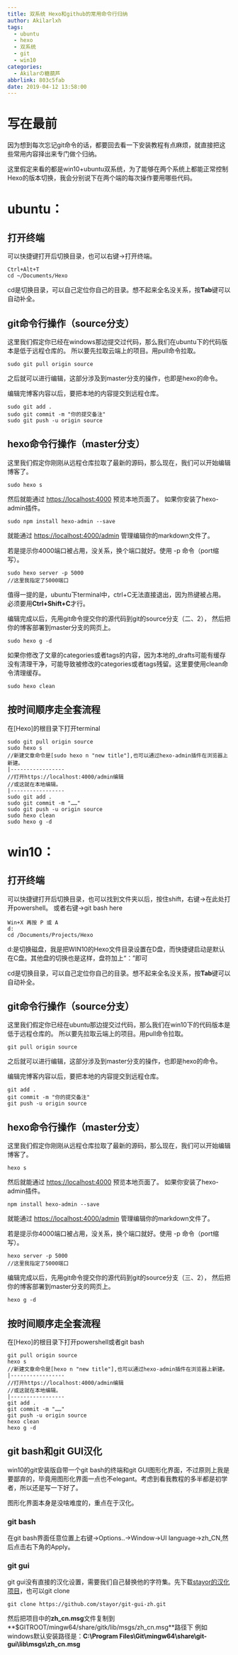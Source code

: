 ```yaml
---
title: 双系统 Hexo和github的常用命令行归纳
author: Akilarlxh
tags:
  - ubuntu
  - hexo
  - 双系统
  - git
  - win10
categories:
  - Akilarの糖葫芦
abbrlink: 803c5fab
date: 2019-04-12 13:58:00
---
```

# 写在最前

因为想到每次忘记git命令的话，都要回去看一下安装教程有点麻烦，就直接把这些常用内容择出来专门做个归纳。

这里假定来看的都是win10+ubuntu双系统，为了能够在两个系统上都能正常控制Hexo的版本切换，我会分别说下在两个端的每次操作要用哪些代码。


# ubuntu：
## 打开终端
可以快捷键打开后切换目录，也可以右键->打开终端。

```
Ctrl+Alt+T
cd ~/Documents/Hexo
```
cd是切换目录，可以自己定位你自己的目录。想不起来全名没关系，按**Tab**键可以自动补全。

## git命令行操作（source分支）
这里我们假定你已经在windows那边提交过代码，那么我们在ubuntu下的代码版本是低于远程仓库的。
所以要先拉取云端上的项目。用pull命令拉取。
```
sudo git pull origin source
```
之后就可以进行编辑，这部分涉及到master分支的操作，也即是hexo的命令。

编辑完博客内容以后，要把本地的内容提交到远程仓库。
```
sudo git add .
sudo git commit -m "你的提交备注"
sudo git push -u origin source
```
## hexo命令行操作（master分支）
这里我们假定你刚刚从远程仓库拉取了最新的源码，那么现在，我们可以开始编辑博客了。
```
sudo hexo s
```
然后就能通过 [https://localhost:4000](https://localhost:4000) 预览本地页面了。
如果你安装了hexo-admin插件。
```
sudo npm install hexo-admin --save
```
就能通过 [https://localhost:4000/admin](https://localhost:4000/admin) 管理编辑你的markdown文件了。

若是提示你4000端口被占用，没关系，换个端口就好。使用 -p 命令（port缩写）。
```
sudo hexo server -p 5000
//这里我指定了5000端口
```
值得一提的是，ubuntu下terminal中，ctrl+C无法直接退出，因为热键被占用。
必须要用**Ctrl+Shift+C**才行。

编辑完成以后，先用git命令提交你的源代码到git的source分支（二、2），
然后把你的博客部署到master分支的网页上。
```
sudo hexo g -d
```
如果你修改了文章的categories或者tags的内容，因为本地的_drafts可能有缓存没有清理干净，可能导致被修改的categories或者tags残留。这里要使用clean命令清理缓存。
```
sudo hexo clean
```
## 按时间顺序走全套流程
在[Hexo]的根目录下打开terminal
```
sudo git pull origin source
sudo hexo s
//新建文章命令是[sudo hexo n "new title"],也可以通过hexo-admin插件在浏览器上新建。
|-----------------
//打开https://localhost:4000/admin编辑
//或这就在本地编辑。
|-----------------
sudo git add .
sudo git commit -m "……"
sudo git push -u origin source
sudo hexo clean
sudo hexo g -d
```

# win10：

## 打开终端
可以快捷键打开后切换目录，也可以找到文件夹以后，按住shift，右键->在此处打开powershell。
或者右键->git bash here

```
Win+X 再按 P 或 A
d:
cd /Documents/Projects/Hexo
```
d:是切换磁盘，我是把WIN10的Hexo文件目录设置在D盘，而快捷键启动是默认在C盘。其他盘的切换也是这样，盘符加上“：”即可

cd是切换目录，可以自己定位你自己的目录。想不起来全名没关系，按**Tab**键可以自动补全。

## git命令行操作（source分支）
这里我们假定你已经在ubuntu那边提交过代码，那么我们在win10下的代码版本是低于远程仓库的。
所以要先拉取云端上的项目。用pull命令拉取。
```
git pull origin source
```
之后就可以进行编辑，这部分涉及到master分支的操作，也即是hexo的命令。

编辑完博客内容以后，要把本地的内容提交到远程仓库。
```
git add .
git commit -m "你的提交备注"
git push -u origin source
```
## hexo命令行操作（master分支）
这里我们假定你刚刚从远程仓库拉取了最新的源码，那么现在，我们可以开始编辑博客了。
```
hexo s
```
然后就能通过 [https://localhost:4000](https://localhost:4000) 预览本地页面了。
如果你安装了hexo-admin插件。
```
npm install hexo-admin --save
```
就能通过 [https://localhost:4000/admin](https://localhost:4000/admin) 管理编辑你的markdown文件了。

若是提示你4000端口被占用，没关系，换个端口就好。使用 -p 命令（port缩写）。
```
hexo server -p 5000
//这里我指定了5000端口
```
编辑完成以后，先用git命令提交你的源代码到git的source分支（三、2），
然后把你的博客部署到master分支的网页上。
```
hexo g -d
```
## 按时间顺序走全套流程
在[Hexo]的根目录下打开powershell或者git bash
```
git pull origin source
hexo s
//新建文章命令是[hexo n "new title"],也可以通过hexo-admin插件在浏览器上新建。
|-----------------
//打开https://localhost:4000/admin编辑
//或这就在本地编辑。
|-----------------
git add .
git commit -m "……"
git push -u origin source
hexo clean
hexo g -d
```

## git bash和git GUI汉化
win10的git安装版自带一个git bash的终端和git GUI图形化界面，不过原则上我是要鄙弃的，毕竟用图形化界面一点也不elegant。考虑到看我教程的多半都是初学者，所以还是写一下好了。

图形化界面本身是没啥难度的，重点在于汉化。

### git bash
在git bash界面任意位置上右键->Options..->Window->UI language->zh_CN,然后点击右下角的Apply。
### git gui
git gui没有直接的汉化设置，需要我们自己替换他的字符集。先下载[stayor的汉化项目](https://github.com/stayor/git-gui-zh)，也可以git clone
```
git clone https://github.com/stayor/git-gui-zh.git
```
然后把项目中的**zh_cn.msg**文件复制到**$GITROOT/mingw64/share/gitk/lib/msgs/zh_cn.msg**路径下
例如windows默认安装路径是：**C:\Program Files\Git\mingw64\share\git-gui\lib\msgs\zh_cn.msg**
